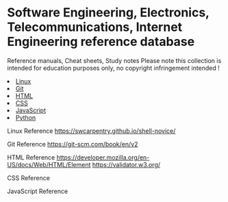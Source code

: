 # Software Engineering, Electronics, Telecommunications, Internet Engineering reference database
Reference manuals, Cheat sheets, Study notes 
Please note this collection is intended for education purposes only, no copyright infringement intended !


<li><a href="./Linux/">Linux</a></li>
<li><a href="./Git/">Git</a></li>
<li><a href="./HTML/">HTML</a></li>
<li><a href="./CSS/">CSS</a></li>
<li><a href="./JavaScript/">JavaScript</a></li>
<li><a href="./Python/">Python</a></li>


Linux Reference
https://swcarpentry.github.io/shell-novice/

Git Reference
https://git-scm.com/book/en/v2

HTML Reference
https://developer.mozilla.org/en-US/docs/Web/HTML/Element
https://validator.w3.org/

CSS Reference


JavaScript Reference



